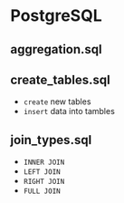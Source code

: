 # PostgreSQL

## **aggregation.sql**



## **create_tables.sql**
- `create` new tables
- `insert` data into tambles


## **join_types.sql**
- `INNER JOIN` 
- `LEFT JOIN` 
- `RIGHT JOIN` 
- `FULL JOIN` 